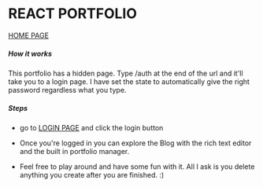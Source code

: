 # REACT PORTFOLIO

[HOME PAGE](https://www.emcpheron.com "HOME PAGE")


##### How it works
This portfolio has a hidden page. Type /auth at the end of the url and it'll take you to a login page. I have set the state to automatically give the right password regardless what you type.

##### Steps
- go to [LOGIN PAGE](https://www.emcpheron.com "LOGIN PAGE") and click the login button

- Once you're logged in you can explore the Blog with the rich text editor and the built in portfolio manager.

- Feel free to play around and have some fun with it. All I ask is you delete anything you create after you are finished. :)

